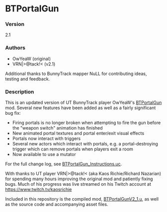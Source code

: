 # BTPortalGun

### Version
2.1

### Authors
* OwYeaW (original)
* VRN|>@tack!< (v2.1)

Additional thanks to BunnyTrack mapper NuLL for contributing ideas, testing and feedback.

### Description
This is an updated version of UT BunnyTrack player OwYeaW's [BTPortalGun](https://github.com/bunnytrack/OwYeaW-UScript-Archive/tree/master/BTPortalGun_beta_v1) mod. Several new features have been added as well as a fairly significant bug fix:

* Firing portals is no longer broken when attempting to fire the gun before the "weapon switch" animation has finished
* New animated portal textures and portal enter/exit visual effects
* Portals now interact with triggers
* Several new actors which interact with portals, e.g. a portal-destroying trigger which can remove portals when players exit a room
* Now available to use a mutator

For the full change log, see [BTPortalGun_Instructions.uc](Classes/BTPortalGun_Instructions.uc).

With thanks to UT player VRN|>@tack!< (aka Kaos Richie/Richard Nazarian) for spending many hours improving the original mod and patiently fixing bugs. Much of his progress was live streamed on his Twitch account at https://www.twitch.tv/kaosrichie

Included in this repository is the compiled mod, [BTPortalGunV2_1.u](BTPortalGunV2_1.u), as well as the source code and accompanying asset files.

